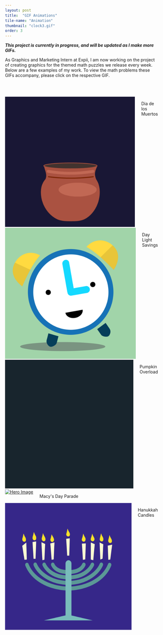 ```yaml
---
layout: post
title:  "GIF Animations"
tile-name: "Animation"
thumbnail: "clock3.gif"
order: 3
---
```


***This project is currently in progress, and will be updated as I make more GIFs.***

As Graphics and Marketing Intern at Expii, I am now working on the project of creating graphics for the themed math puzzles we release every week. Below are a few examples of my work. To view the math problems these GIFs accompany, please click on the respective GIF.

<br> <br>

<div class="row">

  <div class="small-12 medium-4 large-4 columns">
    <a href="https://www.expii.com/problem/17852"><img src="/img/expii/skulls.gif" alt="Hero Image"></a>
    <p class="centered">Dia de los Muertos</p>
  </div>
  
  <div class="small-12 medium-4 large-4 columns">
    <a href="https://www.expii.com/problem/18056"><img src="/img/thumbnails/clock3.gif" alt="Hero Image"></a>
    <p class="centered">Day Light Savings</p>
  </div>
  
  <div class="small-12 medium-4 large-4 columns">
    <a href="https://www.expii.com/problem/18065"><img src="/img/expii/pumpkins.gif" alt="Hero Image"></a>
    <p class="centered">Pumpkin Overload</p>
  </div>
  
  <div class="small-12 medium-4 large-4 columns">
    <a href="https://www.expii.com/t/area-of-a-circle-767?type=problem&id=18060"><img src="/img/expii/turkey.gif" alt="Hero Image"></a>
    <p class="centered">Macy's Day Parade</p>
  </div>
  
  <div class="small-12 medium-4 large-4 columns">
    <a href="https://www.expii.com/t/area-of-a-circle-767?type=problem&id=18060"><img src="/img/expii/hanukkah.gif" alt="Hero Image"></a>
    <p class="centered">Hanukkah Candles</p>
  </div>
  
  

</div>

<br>



